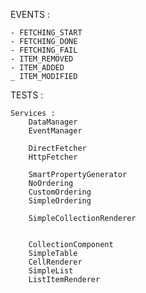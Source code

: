 EVENTS :

    - FETCHING_START
    - FETCHING_DONE
    - FETCHING_FAIL
    - ITEM_REMOVED
    - ITEM_ADDED
    _ ITEM_MODIFIED
    
    
    
TESTS : 

    Services :
        DataManager
        EventManager
        
        DirectFetcher
        HttpFetcher
        
        SmartPropertyGenerator
        NoOrdering
        CustomOrdering
        SimpleOrdering
        
        SimpleCollectionRenderer
        
        
        CollectionComponent
        SimpleTable
        CellRenderer
        SimpleList
        ListItemRenderer
        